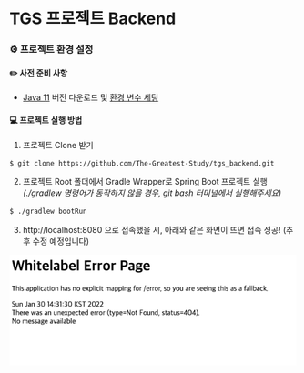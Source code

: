 # TGS 프로젝트 Backend

### :gear: 프로젝트 환경 설정

#### :pencil2: 사전 준비 사항

- <a href="https://www.oracle.com/kr/java/technologies/javase/jdk11-archive-downloads.html">Java 11</a> 버전 다운로드 및 <a href="https://blog.naver.com/PostView.naver?blogId=cmh348&logNo=222110413109">환경 변수 세팅</a>



#### :computer: 프로젝트 실행 방법

1. 프로젝트 Clone 받기

```bash
$ git clone https://github.com/The-Greatest-Study/tgs_backend.git
```



2. 프로젝트 Root 폴더에서 Gradle Wrapper로 Spring Boot 프로젝트 실행 *(./gradlew 명령어가 동작하지 않을 경우, git bash 터미널에서 실행해주세요)*

```bash
$ ./gradlew bootRun
```



3. http://localhost:8080 으로 접속했을 시, 아래와 같은 화면이 뜨면 접속 성공! (추후 수정 예정입니다)

![Screen Shot 2022-01-30 at 2.38.31 PM](assets/readme1.png)
